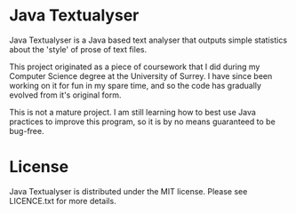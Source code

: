 Java Textualyser
================

Java Textualyser is a Java based text analyser that outputs simple statistics about the 'style' of prose of text files.

This project originated as a piece of coursework that I did during my Computer Science degree at the University of Surrey. I have since been working on it for fun in my spare time, and so the code has gradually evolved from it's original form.

This is not a mature project. I am still learning how to best use Java practices to improve this program, so it is by no means guaranteed to be bug-free.

License
================

Java Textualyser is distributed under the MIT license. Please see LICENCE.txt for more details.
